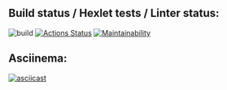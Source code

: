 ## Build status / Hexlet tests / Linter status:
![build](https://github.com/IvanVyargizov/java-project-lvl1/workflows/build/badge.svg)
[![Actions Status](https://github.com/IvanVyargizov/java-project-lvl1/workflows/hexlet-check/badge.svg)](https://github.com/IvanVyargizov/java-project-lvl1/actions)
[![Maintainability](https://api.codeclimate.com/v1/badges/fc5bbdf3231abce4d8a6/maintainability)](https://codeclimate.com/github/IvanVyargizov/java-project-lvl1/maintainability)
## Asciinema:
[![asciicast](https://asciinema.org/a/jR1KZapP5Qm5R8ng09WqHZAPC.svg)](https://asciinema.org/a/jR1KZapP5Qm5R8ng09WqHZAPC)
